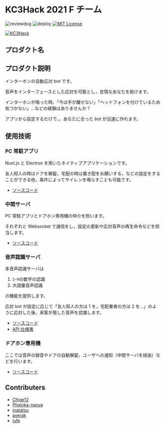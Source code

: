 # KC3Hack 2021 F チーム

![reviewdog](https://github.com/kc3hack/2021_f/workflows/reviewdog/badge.svg)
![deploy](https://github.com/kc3hack/2021_f/workflows/deploy/badge.svg)
[![MIT License](http://img.shields.io/badge/license-MIT-blue.svg?style=flat)](LICENSE)

[![KC3Hack](https://kc3.me/hack/wp-content/uploads/2021/01/kc3hack2021ogp@2x.png)](https://kc3.me/hack)

## プロダクト名

## プロダクト説明

インターホンの自動応対 bot です。

音声をインターフェースとした応対を可能とし，怠惰なあなたを助けます。

インターホンが鳴った時，「今は手が離せない」「ヘッドフォンを付けているため気づかない」...などの経験はありませんか？

アプリから設定するだけで，，あなたに合った bot が迅速に作れます。

## 使用技術

### PC 常駐アプリ

Nuxt.js と Electron を用いたネイティブアプリケーションです。

友人知人の時はドアを解錠，宅配の時は置き配をお願いする，などの設定をすることができる他，条件によってサイレンを鳴らすことも可能です。

- [ソースコード](https://github.com/Chige12/kc3hack-front)

### 中間サーバ

PC 常駐アプリとドアホン専用機の仲介を担います。

それぞれと Websocket で通信をし，設定の更新や応対音声の再生命令などを担当します。

- [ソースコード](https://github.com/inatatsu-tatsuhiro/kc3_server)

### 音声認識サーバ

本音声認識サーバは

1. `1~9`の数字の認識
2. 大語彙音声認識

の機能を提供します。

応対 bot が設定に応じて「友人知人の方は 1 を，宅配業者の方は 2 を...」のように応対した後，来客が発した音声を認識します。

- [ソースコード](https://github.com/kc3hack/2021_f/tree/main/asr-server)
- [API 仕様書](https://github.com/kc3hack/2021_f/wiki/ASR%E3%82%B5%E3%83%BC%E3%83%90)

### ドアホン専用機

ここでは音声の録音やドアの自動解錠，ユーザへの通知（中間サーバを経由）などを行います。

- [ソースコード](https://github.com/kc3hack/2021_f/tree/main/door_phone)

## Contributers

- [Chige12](https://github.com/Chige12)
- [Phaioka-naoya](https://github.com/Phaioka-naoya)
- [inatatsu](https://github.com/inatatsu-tatsuhiro)
- [averak](https://github.com/averak)
- [lufe](https://github.com/lufeee)
